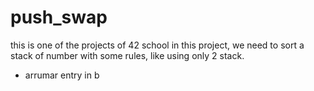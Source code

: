 # push_swap
this is one of the projects of 42 school  in this project, we need to sort a stack of number with some rules, like using only 2 stack.

* arrumar entry in b 